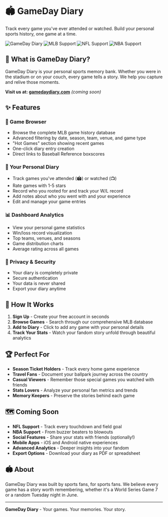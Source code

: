 # 🏟️ GameDay Diary

Track every game you've ever attended or watched. Build your personal sports history, one game at a time.

![GameDay Diary](https://img.shields.io/badge/version-1.0.0-blue)
![MLB Support](https://img.shields.io/badge/MLB-Live-green)
![NFL Support](https://img.shields.io/badge/NFL-Coming%20Soon-yellow)
![NBA Support](https://img.shields.io/badge/NBA-Coming%20Soon-orange)

## 🎯 What is GameDay Diary?

GameDay Diary is your personal sports memory bank. Whether you were in the stadium or on your couch, every game tells a story. We help you capture and relive those moments.

**Visit us at: [gamedaydiary.com](https://gamedaydiary.com)** *(coming soon)*

## ✨ Features

### 📖 Game Browser
- Browse the complete MLB game history database
- Advanced filtering by date, season, team, venue, and game type
- "Hot Games" section showing recent games
- One-click diary entry creation
- Direct links to Baseball Reference boxscores

### 📔 Your Personal Diary
- Track games you've attended (🏟️) or watched (📺)
- Rate games with 1-5 stars
- Record who you rooted for and track your W/L record
- Add notes about who you went with and your experience
- Edit and manage your game entries

### 📊 Dashboard Analytics
- View your personal game statistics
- Win/loss record visualization
- Top teams, venues, and seasons
- Game distribution charts
- Average rating across all games

### 🔐 Privacy & Security
- Your diary is completely private
- Secure authentication
- Your data is never shared
- Export your diary anytime

## 📱 How It Works

1. **Sign Up** - Create your free account in seconds
2. **Browse Games** - Search through our comprehensive MLB database
3. **Add to Diary** - Click to add any game with your personal details
4. **Track Your Stats** - Watch your fandom story unfold through beautiful analytics

## 🏆 Perfect For

- **Season Ticket Holders** - Track every home game experience
- **Travel Fans** - Document your ballpark journey across the country
- **Casual Viewers** - Remember those special games you watched with friends
- **Stats Lovers** - Analyze your personal fan metrics and trends
- **Memory Keepers** - Preserve the stories behind each game

## 🗺️ Coming Soon

- **NFL Support** - Track every touchdown and field goal
- **NBA Support** - From buzzer beaters to blowouts
- **Social Features** - Share your stats with friends (optionally!)
- **Mobile Apps** - iOS and Android native experiences
- **Advanced Analytics** - Deeper insights into your fandom
- **Export Options** - Download your diary as PDF or spreadsheet

## 🏟️ About

GameDay Diary was built by sports fans, for sports fans. We believe every game has a story worth remembering, whether it's a World Series Game 7 or a random Tuesday night in June.

---

**GameDay Diary** - Your games. Your memories. Your story.
